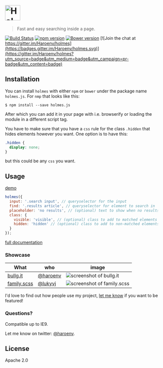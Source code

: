 # [<img alt="Holmes.js" src="https://haroen.me/holmes/images/logo.png" height="50px"></img>](https://www.npmjs.com/package/holmes.js)

> Fast and easy searching inside a page.

[![Build Status](https://travis-ci.org/Haroenv/holmes.svg?branch=gh-pages)](https://travis-ci.org/Haroenv/holmes) [![npm version](https://badge.fury.io/js/holmes.js.svg)](https://www.npmjs.com/package/holmes.js) [![Bower version](https://badge.fury.io/bo/holmes.js.svg)](https://badge.fury.io/bo/holmes.js) [![Join the chat at https://gitter.im/Haroenv/holmes](https://badges.gitter.im/Haroenv/holmes.svg)](https://gitter.im/Haroenv/holmes?utm_source=badge&utm_medium=badge&utm_campaign=pr-badge&utm_content=badge)

## Installation

You can install `holmes` with either `npm` or `bower` under the package name `holmes.js`. For `nmp` that looks like this:

```
$ npm install --save holmes.js
```

After which you can add it in your page with i.e. browserify or loading the module in a different script tag.

You have to make sure that you have a `css` rule for the class `.hidden` that hides elements however you want. One option is to have this:

```css
.hidden {
  display: none;
}
```

but this could be any `css` you want.

## Usage

[demo](https://haroen.me/holmes/)

```js
holmes({
  input: '.search input', // queryselector for the input
  find: '.results article', // queryselector for element to search in
  placeholder: 'no results', // (optional) text to show when no results
  class: {
    visible: 'visible', // (optional) class to add to matched elements
    hidden: 'hidden' // (optional) class to add to non-matched elements
  }
});
```

[full documentation](https://haroen.me/holmes/doc)

### Showcase

What|who|image
---|---|---
[bullg.it](https://bullg.it)|[@haroenv](https://github.com/haroenv)|![screenshot of bullg.it](https://haroen.me/holmes/images/screen-bullgit.png)
[family.scss](https://lukyvj.github.io/family.scss)|[@lukyvj](https://github.com/lukyvj)|![screenshot of family.scss](https://haroen.me/holmes/images/screen-family.png)

I'd love to find out how people use my project, [let me know](https://github.com/Haroenv/holmes/issues/new?title=add+my+project+to+usages&body=who%7Cwhat%0D%0A---%7C---%0D%0A%40myusername%7C%5Bmy+project%5D%28https%3A%2F%2Flink-to-project.com%29%0D%0A%0D%0ASome+explanation+what+it+is) if you want to be featured!

### Questions?

Compatible up to IE9.

Let me know on twitter: [@haroenv](https://twitter.com/haroenv).

## License

Apache 2.0
